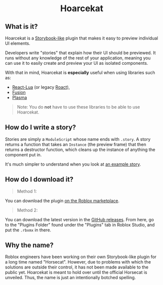 <center><h1>Hoarcekat</h1></center>

## What is it?

Hoarcekat is a [Storybook-like](https://storybook.js.org/) plugin that makes it easy to preview individual UI elements.

Developers write "stories" that explain how their UI should be previewed. It runs without any knowledge of the rest of your application, meaning you can use it to easily create and preview your UI as isolated components.

With that in mind, Hoarcekat is **especially** useful when using libraries such as:
- [React-Lua](https://github.com/jsdotlua/react-lua) (or legacy [Roact](https://roblox.github.io/roact/)), 
- [Fusion](https://elttob.uk/Fusion)
- [Plasma](https://eryn.io/plasma/)

> Note: You do **not** have to use these libraries to be able to use Hoarcekat.



## How do I write a story?

Stories are simply a `ModuleScript` whose name ends with `.story`. A story returns a function that takes an `Instance` (the preview frame) that then returns a destructor function, which cleans up the instance of anything the component put in.

It's much simpler to understand when you look at [an example story](https://github.com/Kampfkarren/hoarcekat/blob/master/examples/RobloxCounter.story.luau).

## How do I download it?

> Method 1:

You can download the plugin [on the Roblox marketplace](https://www.roblox.com/library/4621580428/Hoarcekat).

> Method 2:

You can download the latest version in the [GitHub releases](https://github.com/Kampfkarren/hoarcekat/releases). From here, go to the "Plugins Folder" found under the "Plugins" tab in Roblox Studio, and put the `.rbxmx` in there.

## Why the name?

Roblox engineers have been working on their own Storybook-like plugin for a long time named "Horsecat". However, due to problems with which the solutions are outside their control, it has not been made available to the public yet. Hoarcekat is meant to hold over until the official Horsecat is unveiled. Thus, the name is just an intentionally botched spelling.
